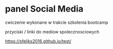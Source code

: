 # panel Social Media

cwiczenie wykonane w trakcie szkolenia bootcamp

przyciski / linki do mediow spolecznosciowych

https://sfeliks2016.github.io/test/



